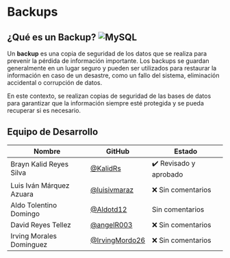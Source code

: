  # Backups

## ¿Qué es un Backup? ![MySQL](https://img.shields.io/badge/MySQL-00000F?style=for-the-badge&logo=mysql&logoColor=white)


Un **backup** es una copia de seguridad de los datos que se realiza para prevenir la pérdida de información importante. Los backups se guardan generalmente en un lugar seguro y pueden ser utilizados para restaurar la información en caso de un desastre, como un fallo del sistema, eliminación accidental o corrupción de datos.

En este contexto, se realizan copias de seguridad de las bases de datos para garantizar que la información siempre esté protegida y se pueda recuperar si es necesario.



## Equipo de Desarrollo

| Nombre | GitHub | Estado |
|--------|--------|--------|
| Brayn Kalid Reyes Silva | [@KalidRs](https://github.com/KalidRs) | ✔️  Revisado y aprobado |
| Luis Iván Márquez Azuara | [@luisivmaraz](https://github.com/luisivmaraz) | ❌ Sin comentarios |
| Aldo Tolentino Domingo | [@Aldotd12](https://github.com/Aldotd12) | Sin comentarios |
| David Reyes Tellez | [@angelR003](https://github.com/angelR003) | ❌ Sin comentarios |
| Irving Morales Dominguez | [@IrvingMordo26](https://github.com/IrvingMordo26) | ❌ Sin comentarios |

